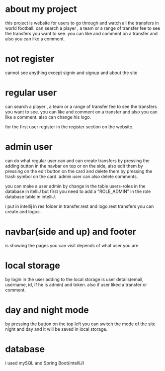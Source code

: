 # about my project

this project is website for users to go through and 
watch all the transfers in world football.
can search a player , a team or a range of transfer fee to see the transfers you want to see.
you can like and comment on a transfer and also you can like a comment.

# not register

cannot see anything except signin and signup and about the site

# regular user

can search a player , a team or a range of transfer fee to see the transfers you want to see.
you can like and comment on a transfer and also you can like a comment.
also can change his logo.

for the first user register in the register section on the website.

# admin user

can do what regular user can and can create transfers by pressing the adding button in the navbar on top or on the side, also edit them by pressing on the edit button 
on the card and delete them by pressing the trash symbol on the card.
admin user can also delete comments.

you can make a user admin by change in the table users-roles in the database in itelliJ
but first you need to add a "ROLE_ADMIN" in the role database table in intelliJ.

i put in intellij in res folder in transfer.rest and logo.rest transfers you can create and logos.

# navbar(side and up) and footer

is showing the pages you can visit depends of what user you are.

# local storage

by login in the user adding to the local storage is user details(email, username, id, if he is admin) and token.
also if user liked a transfer or comment.

# day and night mode

by pressing the button on the top left you can switch the mode of the site night and day and it will be saved in local storage.

# database

i used mySQL and Spring Boot(intelliJ)

